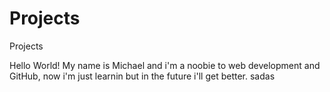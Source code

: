 # Projects
Projects

Hello World!
My name is Michael and i'm a noobie to web development and GitHub, now i'm just learnin but in the future i'll get better.
sadas